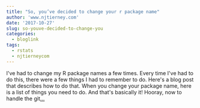```yaml
---
title: "So, you’ve decided to change your r package name"
author: 'www.njtierney.com'
date: '2017-10-27'
slug: so-youve-decided-to-change-you
categories:
  - bloglink
tags:
  - rstats
  - njtierneycom
---
```


I've had to change my R package names a few times. Every time I've had to do this, there were a few things I had to remember to do. Here's a blog post that describes how to do that. When you change your package name, here is a list of things you need to do. And that's basically it! Hooray, now to handle the git[... <i class="fas fa-external-link-alt"></i>](https://www.njtierney.com/post/2017/10/27/change-pkg-name/)

